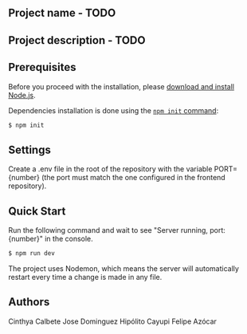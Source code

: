 ## Project name - TODO
## Project description - TODO
## Prerequisites

Before you proceed with the installation, please [download and install Node.js](https://nodejs.org/en/download/).

Dependencies installation is done using the [`npm init` command](https://docs.npmjs.com/getting-started/installing-npm-packages-locally):

```bash
$ npm init
```
## Settings

Create a .env file in the root of the repository with the variable PORT={number} (the port must match the one configured in the frontend repository).

## Quick Start

Run the following command and wait to see "Server running, port: {number}" in the console.

```bash
$ npm run dev
```

The project uses Nodemon, which means the server will automatically restart every time a change is made in any file.

## Authors

Cinthya Calbete
Jose Dominguez
Hipólito Cayupi
Felipe Azócar
